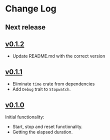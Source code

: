 # Change Log

## Next release


## [v0.1.2](https://github.com/antaljanosbenjamin/rust-hr-stopwatch/releases/tag/v0.1.2)
 - Update README.md with the correct version

## [v0.1.1](https://github.com/antaljanosbenjamin/rust-hr-stopwatch/releases/tag/v0.1.1)

 - Eliminate `time` crate from dependencies
 - Add `Debug` trait to `Stopwatch`.

## [v0.1.0](https://github.com/antaljanosbenjamin/rust-hr-stopwatch/releases/tag/v0.1.0)

Initial functionality:
 - Start, stop and reset functionality.
 - Getting the elapsed duration.